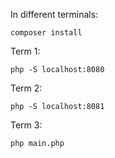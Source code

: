 In different terminals:

```
composer install
```

Term 1:
```
php -S localhost:8080
```

Term 2:
```
php -S localhost:8081
```

Term 3:
```
php main.php
```
